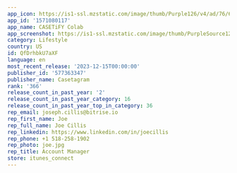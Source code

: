 ```yaml
---
app_icon: https://is1-ssl.mzstatic.com/image/thumb/Purple126/v4/ad/76/6f/ad766f50-eb21-e283-1202-0dffaf900f8a/AppIcon-0-0-1x_U007emarketing-0-7-0-85-220.png/1024x1024bb.png
app_id: '1571080117'
app_name: CASETiFY Colab
app_screenshot: https://is1-ssl.mzstatic.com/image/thumb/PurpleSource125/v4/ee/b7/bf/eeb7bfc4-36ab-98d4-4f5b-05c5749ed939/d1b8c873-ac99-4b45-865e-aa07f7ca6a63_app-store-preview-1284-2778-01-03.jpg/1284x2778bb.png
category: Lifestyle
country: US
id: QfDrhbkU7aXF
language: en
most_recent_release: '2023-12-15T00:00:00'
publisher_id: '577363347'
publisher_name: Casetagram
rank: '366'
release_count_in_past_year: '2'
release_count_in_past_year_category: 16
release_count_in_past_year_top_in_category: 36
rep_email: joseph.cillis@bitrise.io
rep_first_name: Joe
rep_full_name: Joe Cillis
rep_linkedin: https://www.linkedin.com/in/joecillis
rep_phone: +1 518-258-1902
rep_photo: joe.jpg
rep_title: Account Manager
store: itunes_connect
---
```


